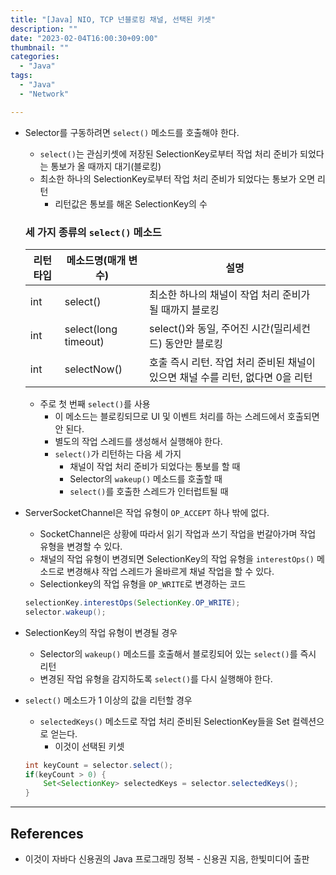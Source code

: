 ```yaml
---
title: "[Java] NIO, TCP 넌블로킹 채널, 선택된 키셋"
description: ""
date: "2023-02-04T16:00:30+09:00"
thumbnail: ""
categories:
  - "Java"
tags:
  - "Java"
  - "Network"

---
```

<!--more-->

- Selector를 구동하려면 `select()` 메소드를 호출해야 한다.
    - `select()`는 관심키셋에 저장된 SelectionKey로부터 작업 처리 준비가 되었다는 통보가 올 때까지 대기(블로킹)
    - 최소한 하나의 SelectionKey로부터 작업 처리 준비가 되었다는 통보가 오면 리턴
        - 리턴값은 통보를 해온 SelectionKey의 수
    
    ### 세 가지 종류의 `select()` 메소드
    
    | 리턴 타입 | 메소드명(매개 변수) | 설명 |
    | --- | --- | --- |
    | int | select() | 최소한 하나의 채널이 작업 처리 준비가 될 때까지 블로킹 |
    | int | select(long timeout) | select()와 동일, 주어진 시간(밀리세컨드) 동안만 블로킹 |
    | int | selectNow() | 호출 즉시 리턴. 작업 처리 준비된 채널이 있으면 채널 수를 리턴, 없다면 0을 리턴 |
    - 주로 첫 번째 `select()`를 사용
        - 이 메소드는 블로킹되므로 UI 및 이벤트 처리를 하는 스레드에서 호출되면 안 된다.
        - 별도의 작업 스레드를 생성해서 실행해야 한다.
        - `select()`가 리턴하는 다음 세 가지
            - 채널이 작업 처리 준비가 되었다는 통보를 할 때
            - Selector의 `wakeup()` 메소드를 호출할 때
            - `select()`를 호출한 스레드가 인터럽트될 때
- ServerSocketChannel은 작업 유형이 `OP_ACCEPT` 하나 밖에 없다.
    - SocketChannel은 상황에 따라서 읽기 작업과 쓰기 작업을 번갈아가며 작업 유형을 변경할 수 있다.
    - 채널의 작업 유형이 변경되면 SelectionKey의 작업 유형을 `interestOps()` 메소드로 변경해샤 작업 스레드가 올바르게 채널 작업을 할 수 있다.
    - Selectionkey의 작업 유형을 `OP_WRITE`로 변경하는 코드
    
    ```java
    selectionKey.interestOps(SelectionKey.OP_WRITE);
    selector.wakeup();
    ```
    
- SelectionKey의 작업 유형이 변경될 경우
    - Selector의 `wakeup()` 메소드를 호출해서 블로킹되어 있는 `select()`를 즉시 리턴
    - 변경된 작업 유형을 감지하도록 `select()`를 다시 실행해야 한다.
- `select()`  메소드가 1 이상의 값을 리턴할 경우
    - `selectedKeys()` 메소드로 작업 처리 준비된 SelectionKey들을 Set 컬렉션으로 얻는다.
        - 이것이 선택된 키셋
    
    ```java
    int keyCount = selector.select();
    if(keyCount > 0) {
    	Set<SelectionKey> selectedKeys = selector.selectedKeys();
    }
    ```
    

---

## References

- 이것이 자바다 신용권의 Java 프로그래밍 정복 - 신용권 지음, 한빛미디어 출판